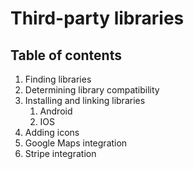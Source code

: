 # Third-party libraries

## Table of contents

1. Finding libraries
2. Determining library compatibility
3. Installing and linking libraries
   1. Android
   2. IOS
4. Adding icons
5. Google Maps integration
6. Stripe integration
